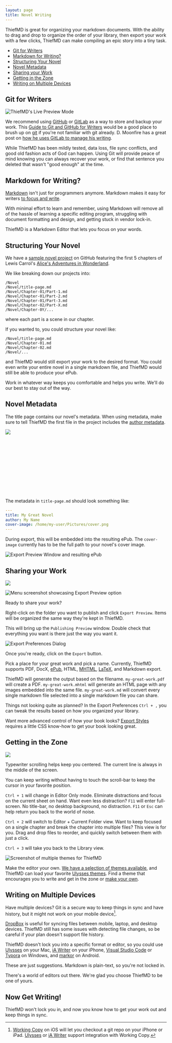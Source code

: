 ```yaml
---
layout: page
title: Novel Writing
---
```


ThiefMD is great for organizing your markdown documents. With the ability to drag and drop to organize the order of your library, then export your work with a few clicks, ThiefMD can make compiling an epic story into a tiny task.

- [Git for Writers](#git-for-writers)
- [Markdown for Writing?](#markdown-for-writing)
- [Structuring Your Novel](#structuring-your-novel)
- [Novel Metadata](#novel-metadata)
- [Sharing your Work](#sharing-your-work)
- [Getting in the Zone](#getting-in-the-zone)
- [Writing on Multiple Devices](#writing-on-multiple-devices)

## Git for Writers

<div class="responsive-right-short hoffman"><img src="/images/preview.png" alt="ThiefMD's Live Preview Mode" /></div>

We recommend using [GitHub](https://github.com) or [GitLab](https://gitlab.com) as a way to store and backup your work. This [Guide to Git and GitHub for Writers](https://www.scrygroup.com/tutorial/2020-01-07/guide-to-git-github-for-writers) would be a good place to brush up on [git](https://git-scm.com/) if you're not familiar with git already. D. Moonfire has a great post on [how he uses GitLab to manage his writing](https://d.moonfire.us/blog/2015/05/09/gitlab-projects).

While ThiefMD has been mildly tested, data loss, file sync conflicts, and good old fashion acts of God can happen. Using Git will provide peace of mind knowing you can always recover your work, or find that sentence you deleted that wasn't "good enough" at the time.

## Markdown for Writing?

[Markdown](https://daringfireball.net/projects/markdown) isn't just for programmers anymore. Markdown makes it easy for writers [to focus and write](https://www.fastcompany.com/40586767/for-focused-writing-markdown-is-your-best-friend).

With minimal effort to learn and remember, using Markdown will remove all of the hassle of learning a specific editing program, struggling with document formatting and design, and getting stuck in vendor lock-in.

ThiefMD is a Markdown Editor that lets you focus on your words.

<div class="clear"></div>

## Structuring Your Novel

We have a [sample novel project](https://github.com/ThiefMD/sample-novel) on GitHub featuring the first 5 chapters of Lewis Carrol's [Alice's Adventures in Wonderland](https://www.gutenberg.org/ebooks/28885).

We like breaking down our projects into:

```
/Novel
/Novel/title-page.md
/Novel/Chapter-01/Part-1.md
/Novel/Chapter-01/Part-2.md
/Novel/Chapter-01/Part-3.md
/Novel/Chapter-02/Part-X.md
/Novel/Chapter-0Y/...
```

where each part is a scene in our chapter.

If you wanted to, you could structure your novel like:

```
/Novel/title-page.md
/Novel/Chapter-01.md
/Novel/Chapter-02.md
/Novel/...
```

and ThiefMD would still export your work to the desired format. You could even write your entire novel in a single markdown file, and ThiefMD would still be able to produce your ePub.

Work in whatever way keeps you comfortable and helps you write. We'll do our best to stay out of the way.

## Novel Metadata

The title page contains our novel's metadata. When using metadata, make sure to tell ThiefMD the first file in the project includes the [author metadata](https://pandoc.org/MANUAL.html#epub-metadata).

<div class="responsive-center marcel" style="overflow: hidden; height: 200px"><img src="/images/export_preferences.png" /></div>

The metadata in `title-page.md` should look something like:

```yaml
---
title: My Great Novel
author: My Name
cover-image: /home/my-user/Pictures/cover.png
---
```

During export, this will be embedded into the resulting ePub. The `cover-image` currently has to be the full path to your novel's cover image.

<div class="responsive-center marcel"><img src="/images/epub-export.png" alt="Export Preview Window and resulting ePub" /></div>

<div class="clear"></div>

## Sharing your Work

![](/images/export_preview.png)

<div class="responsive-left-short hoffman"><img src="/images/export_menu.png" alt="Menu screenshot showcasing Export Preview option" /></div>

Ready to share your work?

Right-click on the folder you want to publish and click `Export Preview`. Items will be organized the same way they're kept in ThiefMD.

This will bring up the `Publishing Preview` window. Double check that everything you want is there just the way you want it.

<div style="clear: both"></div>

<div class="responsive-right-short"><img src="/images/export_preferences.png" alt="Export Preferences Dialog" /></div>

Once you're ready, click on the `Export` button.

Pick a place for your great work and pick a name.  Currently, ThiefMD supports PDF, DocX, [ePub](https://en.wikipedia.org/wiki/EPUB), HTML, [MHTML](https://en.wikipedia.org/wiki/MHTML), [LaTeX](https://www.latex-project.org/), and Markdown export.

ThiefMD will generate the output based on the filename. `my-great-work.pdf` will create a PDF. `my-great-work.mhtml` will generate an HTML page with any images embedded into the same file. `my-great-work.md` will convert every single markdown file selected into a single markdown file you can share.

Things not looking quite as planned? In the Export Preferences `Ctrl + ,` you can tweak the results based on how you organized your library.

Want more advanced control of how your book looks? [Export Styles](/tips/export-styles) requires a little CSS know-how to get your book looking great.

<div style="clear: both"></div>

## Getting in the Zone

![](/images/typewriter_scrolling.gif)

Typewriter scrolling helps keep you centered.  The current line is always in the middle of the screen.

You can keep writing without having to touch the scroll-bar to keep the cursor in your favorite position.

`Ctrl + 1` will change in Editor Only mode. Eliminate distractions and focus on the current sheet on hand.  Want even less distraction? `F11` will enter full-screen. No title-bar, no desktop background, no distraction. `F11` or `Esc` can help return you back to the world of noise.

`Ctrl + 2` will switch to Editor + Current Folder view. Want to keep focused on a single chapter and break the chapter into multiple files? This view is for you. Drag and drop files to reorder, and quickly switch between them with just a click.

`Ctrl + 3` will take you back to the Library view.

<div class="hoffman"><img src="/images/theme_preferences.png" alt="Screenshot of multiple themes for ThiefMD" /></div>

Make the editor your own. [We have a selection of themes available](https://themes.thiefmd.com), and ThiefMD can load your favorite [Ulysses themes](https://styles.ulysses.app/themes). Find a theme that encourages you to write and get in the zone or [make your own](https://themes.thiefmd.com/howto).

## Writing on Multiple Devices

Have multiple devices? Git is a secure way to keep things in sync and have history, but it might not work on your mobile device[^working-copy].

[^working-copy]: [Working Copy](https://workingcopyapp.com/) on iOS will let you checkout a git repo on your iPhone or iPad. [Ulysses](https://ulysses.app/integrations/workingcopy) or [iA Writer](https://thesweetsetup.com/how-ive-set-up-ia-writer-after-moving-from-ulysses) support integration with Working Copy.

[DropBox](https://www.dropbox.com) is useful for syncing files between mobile, laptop, and desktop devices. ThiefMD still has some issues with detecting file changes, so be careful if your plan doesn't support file history.

ThiefMD doesn't lock you into a specific format or editor, so you could use [Ulysses](https://ulysses.app) on your Mac, [iA Writer](https://ia.net/writer) on your iPhone, [Visual Studio Code](https://code.visualstudio.com) or [Typora](https://typora.io) on Windows, and [markor](https://github.com/gsantner/markor) on Android.

These are just suggestions. Markdown is plain-text, so you're not locked in.

There's a world of editors out there. We're glad you choose ThiefMD to be one of yours.

## Now Get Writing!

ThiefMD won't lock you in, and now you know how to get your work out and keep things in sync.